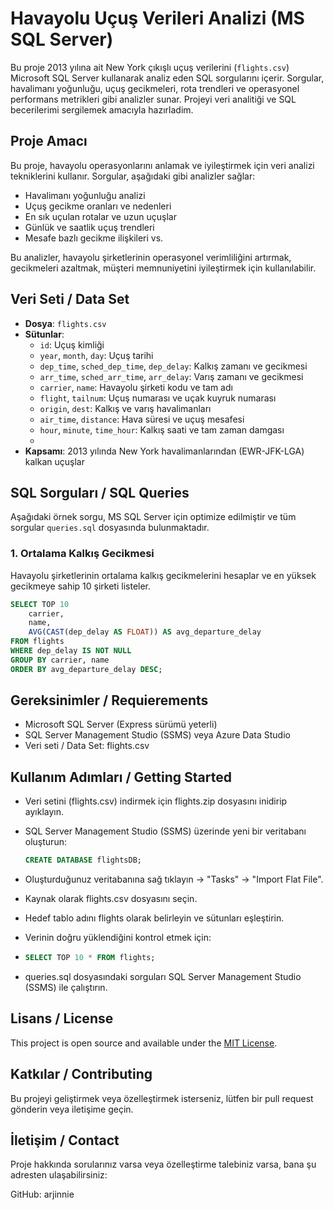 # Havayolu Uçuş Verileri Analizi (MS SQL Server)

Bu proje 2013 yılına ait New York çıkışlı uçuş verilerini (`flights.csv`) Microsoft SQL Server kullanarak analiz eden SQL sorgularını içerir. Sorgular, havalimanı yoğunluğu, uçuş gecikmeleri, rota trendleri ve operasyonel performans metrikleri gibi analizler sunar. Projeyi veri analitiği ve SQL becerilerimi sergilemek amacıyla hazırladim.

## Proje Amacı
Bu proje, havayolu operasyonlarını anlamak ve iyileştirmek için veri analizi tekniklerini kullanır. Sorgular, aşağıdaki gibi analizler sağlar:
- Havalimanı yoğunluğu analizi
- Uçuş gecikme oranları ve nedenleri
- En sık uçulan rotalar ve uzun uçuşlar
- Günlük ve saatlik uçuş trendleri
- Mesafe bazlı gecikme ilişkileri vs.

Bu analizler, havayolu şirketlerinin operasyonel verimliliğini artırmak, gecikmeleri azaltmak, müşteri memnuniyetini iyileştirmek için kullanılabilir.


## Veri Seti / Data Set
- **Dosya**: `flights.csv`
- **Sütunlar**:
  - `id`: Uçuş kimliği
  - `year`, `month`, `day`: Uçuş tarihi
  - `dep_time`, `sched_dep_time`, `dep_delay`: Kalkış zamanı ve gecikmesi
  - `arr_time`, `sched_arr_time`, `arr_delay`: Varış zamanı ve gecikmesi
  - `carrier`, `name`: Havayolu şirketi kodu ve tam adı
  - `flight`, `tailnum`: Uçuş numarası ve uçak kuyruk numarası
  - `origin`, `dest`: Kalkış ve varış havalimanları
  - `air_time`, `distance`: Hava süresi ve uçuş mesafesi
  - `hour`, `minute`, `time_hour`: Kalkış saati ve tam zaman damgası
  - 
- **Kapsamı**: 2013 yılında New York havalimanlarından (EWR-JFK-LGA) kalkan uçuşlar
  

## SQL Sorguları / SQL Queries
Aşağıdaki örnek sorgu, MS SQL Server için optimize edilmiştir ve tüm sorgular `queries.sql` dosyasında bulunmaktadır.


### 1. Ortalama Kalkış Gecikmesi
Havayolu şirketlerinin ortalama kalkış gecikmelerini hesaplar ve en yüksek gecikmeye sahip 10 şirketi listeler.

```sql
SELECT TOP 10
    carrier,
    name,
    AVG(CAST(dep_delay AS FLOAT)) AS avg_departure_delay
FROM flights
WHERE dep_delay IS NOT NULL
GROUP BY carrier, name
ORDER BY avg_departure_delay DESC;
```





## Gereksinimler / Requierements

- Microsoft SQL Server (Express sürümü yeterli)
- SQL Server Management Studio (SSMS) veya Azure Data Studio
- Veri seti / Data Set: flights.csv




## Kullanım Adımları / Getting Started  

- Veri setini (flights.csv) indirmek için flights.zip dosyasını inidirip ayıklayın.
- SQL Server Management Studio (SSMS) üzerinde yeni bir veritabanı oluşturun:
  ```sql
  CREATE DATABASE flightsDB;
  ```
- Oluşturduğunuz veritabanına sağ tıklayın → "Tasks" → "Import Flat File".
- Kaynak olarak flights.csv dosyasını seçin.
- Hedef tablo adını flights olarak belirleyin ve sütunları eşleştirin.

- Verinin doğru yüklendiğini kontrol etmek için:
- 
   ```sql
  SELECT TOP 10 * FROM flights;
  
  ```
- queries.sql dosyasındaki sorguları SQL Server Management Studio (SSMS) ile çalıştırın.



## Lisans / License

This project is open source and available under the [MIT License](LICENSE).


## Katkılar / Contributing
Bu projeyi geliştirmek veya özelleştirmek isterseniz, lütfen bir pull request gönderin veya iletişime geçin.

## İletişim / Contact
Proje hakkında sorularınız varsa veya özelleştirme talebiniz varsa, bana şu adresten ulaşabilirsiniz:

GitHub: arjinnie





